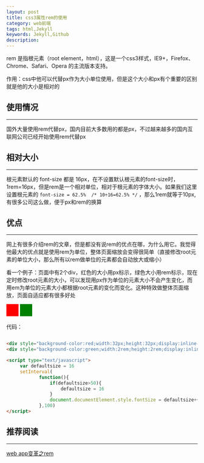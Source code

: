 ```yaml
---
layout: post
title: css3属性rem的使用
category: web前端
tags: html,Jekyll
keywords: Jekyll,Github
description:
---
```




rem 是指根元素（root element，html），这是一个css3样式，IE9+，Firefox、Chrome、Safari、Opera 的主流版本支持。

作用：css中他可以代替px作为大小单位使用，但是这个大小和px有个重要的区别就是他的大小是相对的

##  使用情况
---

国外大量使用rem代替px，国内目前大多数用的都是px，不过越来越多的国内互联网公司已经开始使用rem代替px

##  相对大小
---

根元素默认的 font-size 都是 16px，在不设置默认根元素的font-size时，1rem=16px，但是rem是一个相对单位，相对于根元素的字体大小。如果我们这里设置根元素的 ```` font-size = 62.5%  /* 10÷16=62.5% */ ```` ，那么1rem就等于10px,有很多公司这么做，便于px和rem的换算

##  优点
---

网上有很多介绍rem的文章，但是都没有说rem的优点在哪，为什么用它。我觉得他最大的优点就是使用rem为单位，整体页面缩放会变得很简单（直接修改root元素的单位大小，那么所有以rem做单位的元素都会自动放大或缩小）

看一个例子：页面中有2个div，红色的大小用px标示，绿色大小用rem标示，现在定时修改root元素的大小，可以发现用px作为单位的元素大小不会产生变化，而用em为单位的元素大小都根据root元素的变化而变化。这种特效做整体页面缩放，页面自适应都有很多好处



<div style="background-color:red;width:32px;height:32px;display:inline-block"></div>
<div style="background-color:green;width:2rem;height:2rem;display:inline-block"></div>

<script type="text/javascript">
     var defaultsize = 16
     setInterval(
            function(){
                if(defaultsize>50){
                    defaultsize = 16
                }
                document.documentElement.style.fontSize = defaultsize++ + "px"
            },100)
</script>


代码：

````html

<div style="background-color:red;width:32px;height:32px;display:inline-block"></div>
<div style="background-color:green;width:2rem;height:2rem;display:inline-block"></div>

<script type="text/javascript">
     var defaultsize = 16
     setInterval(
            function(){
                if(defaultsize>50){
                    defaultsize = 16
                }
                document.documentElement.style.fontSize = defaultsize++ + "px"
            },100)
</script>

````
## 推荐阅读
---

[web app变革之rem](http://isux.tencent.com/web-app-rem.html)